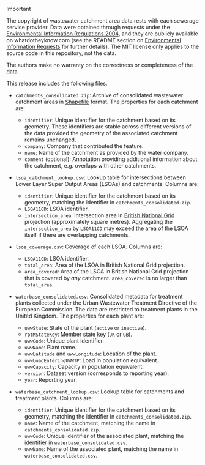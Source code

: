 > [!IMPORTANT]
> The copyright of wastewater catchment area data rests with each sewerage service provider. Data were obtained through requests under the [Environmental Information Regulations 2004](https://en.wikipedia.org/wiki/Environmental_Information_Regulations_2004), and they are publicly available on whatdotheyknow.com (see the README section on [Environmental Information Requests](https://github.com/tillahoffmann/wastewater-catchment-areas?tab=readme-ov-file#environmental-information-requests) for further details). The MIT license only applies to the source code in this repository, not the data.
>
> The authors make no warranty on the correctness or completeness of the data.

This release includes the following files.

- `catchments_consolidated.zip`: Archive of consolidated wastewater catchment areas in [Shapefile](https://en.wikipedia.org/wiki/Shapefile) format. The properties for each catchment are:
  - `identifier`: Unique identifier for the catchment based on its geometry. These identifiers are stable across different versions of the data provided the geometry of the associated catchment remains unchanged.
  - `company`: Company that contributed the feature.
  - `name`: Name of the catchment as provided by the water company.
  - `comment` (optional): Annotation providing additional information about the catchment, e.g. overlaps with other catchments.

- `lsoa_catchment_lookup.csv`: Lookup table for intersections between Lower Layer Super Output Areas (LSOAs) and catchments. Columns are:
  - `identifier`: Unique identifier for the catchment based on its geometry, matching the identifier in `catchments_consolidated.zip`.
  - `LSOA11CD`: LSOA identifier.
  - `intersection_area`: Intersection area in [British National Grid](https://en.wikipedia.org/wiki/Ordnance_Survey_National_Grid) projection (approximately square metres). Aggregating the `intersection_area` by `LSOA11CD` may exceed the area of the LSOA itself if there are overlapping catchments.

- `lsoa_coverage.csv`: Coverage of each LSOA. Columns are:
  - `LSOA11CD`: LSOA identifier.
  - `total_area`: Area of the LSOA in British National Grid projection.
  - `area_covered`: Area of the LSOA in British National Grid projection that is covered by *any* catchment. `area_covered` is no larger than `total_area`.

- `waterbase_consolidated.csv`: Consolidated metadata for treatment plants collected under the Urban Wastewater Treatment Directive of the European Commission. The data are restricted to treatment plants in the United Kingdom. The properties for each plant are:
  - `uwwState`: State of the plant (`active` or `inactive`).
  - `rptMStateKey`: Member state key (`UK` or `GB`).
  - `uwwCode`: Unique plant identifier.
  - `uwwName`: Plant name.
  - `uwwLatitude` and `uwwLongitude`: Location of the plant.
  - `uwwLoadEnteringUWWTP`: Load in population equivalent.
  - `uwwCapacity`: Capacity in population equivalent.
  - `version`: Dataset version (corresponds to reporting year).
  - `year`: Reporting year.

- `waterbase_catchment_lookup.csv`: Lookup table for catchments and treatment plants. Columns are:
  - `identifier`: Unique identifier for the catchment based on its geometry, matching the identifier in `catchments_consolidated.zip`.
  - `name`: Name of the catchment, matching the name in `catchments_consolidated.zip`.
  - `uwwCode`: Unique identifier of the associated plant, matching the identifier in `waterbase_consolidated.csv`.
  - `uwwName`: Name of the associated plant, matching the name in `waterbase_consolidated.csv`.
